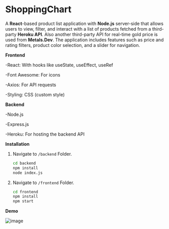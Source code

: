 # ShoppingChart

A **React**-based product list application with **Node.js** server-side that allows users to view, filter, and interact with a list of products fetched from a third-party **Heroku API**. Also another third-party API for real-time gold price is used from **Metals.Dev**. The application includes features such as price and rating filters, product color selection, and a slider for navigation.

**Frontend**

-React: With hooks like useState, useEffect, useRef

-Font Awesome: For icons

-Axios: For API requests

-Styling: CSS (custom style)

**Backend**

-Node.js 

-Express.js

-Heroku: For hosting the backend API

**Installation**

1. Navigate to `/backend` Folder.
   ```bash
   cd backend
   npm install
   node index.js

2. Navigate to `/frontend` Folder.
   ```bash
   cd frontend
   npm install
   npm start


**Demo**

![image](https://github.com/user-attachments/assets/6fa84f14-8995-4453-8d83-495f5084b221)



